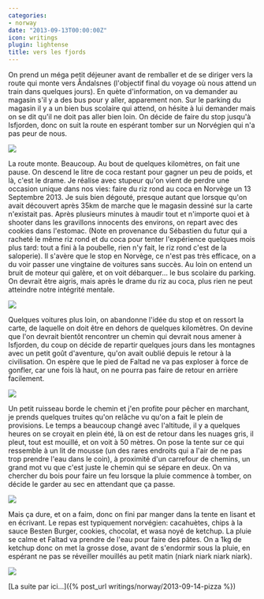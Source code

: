 ```yaml
---
categories:
- norway
date: "2013-09-13T00:00:00Z"
icon: writings
plugin: lightense
title: vers les fjords
---
```


On prend un méga petit déjeuner avant de remballer et de se diriger
vers la route qui monte vers Åndalsnes (l'objectif final du voyage où
nous attend un train dans quelques jours). En quète d'information, on
va demander au magasin s'il y a des bus pour y aller, apparement
non. Sur le parking du magasin il y a un bien bus scolaire qui attend,
on hésite à lui demander mais on se dit qu'il ne doit pas aller bien
loin. On décide de faire du stop jusqu'à Isfjorden, donc on suit la
route en espérant tomber sur un Norvégien qui n'a pas peur de nous.

<img src="/public/img/norway/jour8-route.jpg" data-action="zoom" />

La route monte. Beaucoup. Au bout de quelques kilomètres, on fait une
pause. On descend le litre de coca restant pour gagner un peu de
poids, et là, c'est le drame. Je réalise avec stupeur qu'on vient de
perdre une occasion unique dans nos vies: faire du riz rond au coca en
Norvège un 13 Septembre 2013. Je suis bien dégouté, presque autant que
lorsque qu'on avait découvert après 35km de marche que le magasin
dessiné sur la carte n'existait pas. Après plusieurs minutes à maudir
tout et n'importe quoi et à shooter dans les gravillons innocents des
environs, on repart avec des cookies dans l'estomac. (Note en
provenance du Sébastien du futur qui a racheté le même riz rond et du
coca pour tenter l'expérience quelques mois plus tard: tout a fini à
la poubelle, rien n'y fait, le riz rond c'est de la saloperie).  Il
s'avère que le stop en Norvège, ce n'est pas très efficace, on a du
voir passer une vingtaine de voitures sans succès. Au loin on entend
un bruit de moteur qui galère, et on voit débarquer... le bus scolaire
du parking. On devrait être aigris, mais après le drame du riz au
coca, plus rien ne peut atteindre notre intégrité mentale.

<img src="/public/img/norway/jour8-courbe.jpg" data-action="zoom" />

Quelques voitures plus loin, on abandonne l'idée du stop et on ressort
la carte, de laquelle on doit être en dehors de quelques
kilomètres. On devine que l'on devrait bientôt rencontrer un chemin
qui devrait nous amener à Isfjorden, du coup on décide de repartir
quelques jours dans les montagnes avec un petit goût d'aventure, qu'on
avait oublié depuis le retour à la civilisation. On espère que le pied
de Faltad ne va pas exploser à force de gonfler, car une fois là haut,
on ne pourra pas faire de retour en arrière facilement.

<img src="/public/img/norway/jour8-cabane.jpg" data-action="zoom" />

Un petit ruisseau borde le chemin et j'en profite pour pêcher en
marchant, je prends quelques truites qu'on relâche vu qu'on a fait le
plein de provisions. Le temps a beaucoup changé avec l'altitude, il y
a quelques heures on se croyait en plein été, là on est de retour dans
les nuages gris, il pleut, tout est mouillé, et on voit à 50 mètres.
On pose la tente sur ce qui ressemble à un lit de mousse (un des rares
endroits qui a l'air de ne pas trop prendre l'eau dans le coin), à
proximité d'un carrefour de chemins, un grand mot vu que c'est juste
le chemin qui se sépare en deux. On va chercher du bois pour faire un
feu lorsque la pluie commence à tomber, on décide le garder au sec en
attendant que ça passe.

<img src="/public/img/norway/jour8-tente.jpg" data-action="zoom" />

Mais ça dure, et on a faim, donc on fini par manger dans la tente en
lisant et en écrivant. Le repas est typiquement norvégien: cacahuètes,
chips à la sauce Besten Burger, cookies, chocolat, et wasa noyé de
ketchup. La pluie se calme et Faltad va prendre de l'eau pour faire
des pâtes. On a 1kg de ketchup donc on met la grosse dose, avant de
s'endormir sous la pluie, en espérant ne pas se réveiller mouillés au
petit matin (niark niark niark niark).

<img src="/public/img/norway/jour8-miam.jpg" data-action="zoom" />


[La suite par ici...]({% post_url writings/norway/2013-09-14-pizza %})
